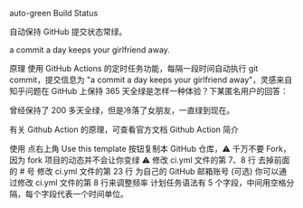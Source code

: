 auto-green
Build Status

自动保持 GitHub 提交状态常绿。

a commit a day keeps your girlfriend away.

原理
使用 GitHub Actions 的定时任务功能，每隔一段时间自动执行 git commit，提交信息为 "a commit a day keeps your girlfriend away"，灵感来自知乎问题在 GitHub 上保持 365 天全绿是怎样一种体验？下某匿名用户的回答：

曾经保持了 200 多天全绿，但是冷落了女朋友，一直绿到现在。

有关 Github Action 的原理，可查看官方文档 Github Action 简介

使用
点右上角 Use this template 按钮复制本 GitHub 仓库，⚠️ 千万不要 Fork，因为 fork 项目的动态并不会让你变绿 ⚠️
修改 ci.yml 文件的第 7、8 行 去掉前面的 # 号
修改 ci.yml 文件的第 23 行 为自己的 GitHub 邮箱账号
(可选) 你可以通过修改 ci.yml 文件的第 8 行来调整频率
计划任务语法有 5 个字段，中间用空格分隔，每个字段代表一个时间单位。

